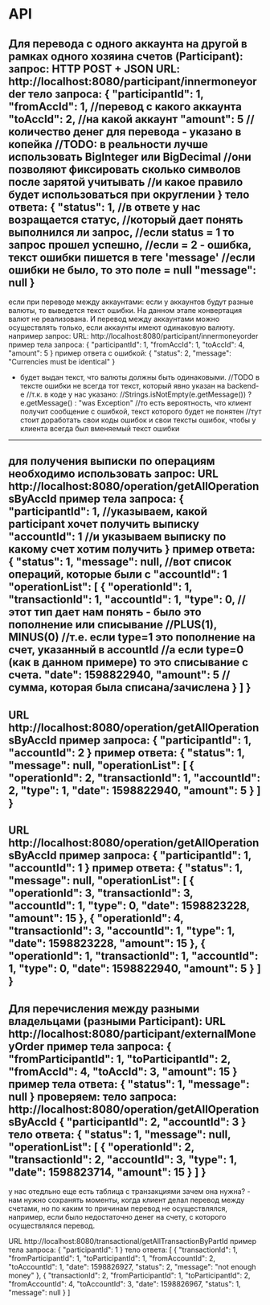 # API
Для перевода с одного аккаунта на другой в рамках одного хозяина счетов (Participant):
запрос: 
HTTP POST + JSON
URL: http://localhost:8080/participant/innermoneyorder
тело запроса:
{
    "participantId": 1,
    "fromAccId": 1, //перевод с какого аккаунта
    "toAccId": 2, //на какой аккаунт
    "amount": 5 //количество денег для перевода - указано в копейка
    //TODO: в реальности лучше использовать BigInteger или BigDecimal
    //они позволяют фиксировать сколько символов после зарятой учитывать
    //и какое правило будет использоваться при округлении
}
тело ответа:
{
    "status": 1, //в ответе у нас возращается статус, 
    //который дает понять выполнился ли запрос, 
    //если status = 1 то запрос прошел успешно,
    //если = 2 - ошибка, текст ошибки пишется в теге 'message'
    //если ошибки не было, то это поле = null
    "message": null
}
---
если при переводе между аккаунтами: если у аккаунтов будут разные валюты,
то выведется текст ошибки. На данном этапе конвертация валют не реализована.
И перевод между аккаунтами можно осуществлять только, если аккаунты имеют одинаковую валюту.
например запрос:
URL: http://localhost:8080/participant/innermoneyorder
пример тела запроса:
{
    "participantId": 1,
    "fromAccId": 1,
    "toAccId": 4,
    "amount": 5
}
пример ответа с ошибкой:
{
    "status": 2,
    "message": "Currencies must be identical"
}
- будет выдан текст, что валюты должны быть одинаковыми.
//TODO в тексте ошибки не всегда тот текст, который явно указан на backend-е
//т.к. в коде у нас указано:
//Strings.isNotEmpty(e.getMessage()) ? e.getMessage() : "was Exception"
//то есть вероятность, что клиент получит сообщение с ошибкой, текст которого будет не понятен
//тут стоит доработать свои коды ошибок и свои тексты ошибок, чтобы у клиента всегда был вменяемый текст ошибки
---
для получения выписки по операциям 
необходимо использовать запрос:
URL http://localhost:8080/operation/getAllOperationsByAccId
пример тела запроса:
{
    "participantId": 1, //указываем, какой participant хочет получить выписку
    "accountId": 1 //и указываем выписку по какому счет хотим получить
}
пример ответа:
{
    "status": 1,
    "message": null,
    //вот список операций, которые были с "accountId": 1
    "operationList": [
        {
            "operationId": 1,
            "transactionId": 1,
            "accountId": 1,
            "type": 0, //этот тип дает нам понять - было это пополнение или списывание
            //PLUS(1), MINUS(0)
            //т.е. если type=1 это пополнение на счет, указанный в accountId
            //а если type=0 (как в данном примере) то это списывание с счета.
            "date": 1598822940,
            "amount": 5 //сумма, которая была списана/зачислена
        }
    ]
}
---
URL http://localhost:8080/operation/getAllOperationsByAccId
пример запроса:
{
    "participantId": 1,
    "accountId": 2
}
пример ответа:
{
    "status": 1,
    "message": null,
    "operationList": [
        {
            "operationId": 2,
            "transactionId": 1,
            "accountId": 2,
            "type": 1,
            "date": 1598822940,
            "amount": 5
        }
    ]
}
---
URL http://localhost:8080/operation/getAllOperationsByAccId
пример запроса:
{
    "participantId": 1,
    "accountId": 1
}
пример ответа:
{
    "status": 1,
    "message": null,
    "operationList": [
        {
            "operationId": 3,
            "transactionId": 3,
            "accountId": 1,
            "type": 0,
            "date": 1598823228,
            "amount": 15
        },
        {
            "operationId": 4,
            "transactionId": 3,
            "accountId": 1,
            "type": 1,
            "date": 1598823228,
            "amount": 15
        },
        {
            "operationId": 1,
            "transactionId": 1,
            "accountId": 1,
            "type": 0,
            "date": 1598822940,
            "amount": 5
        }
    ]
}
---
Для перечисления между разными владельцами (разными Participant):
URL http://localhost:8080/participant/externalMoneyOrder
пример тела запроса:
{
    "fromParticipantId": 1,
    "toParticipantId": 2,
    "fromAccId": 4,
    "toAccId": 3,
    "amount": 15
}
пример тела ответа:
{
    "status": 1,
    "message": null
}
проверяем:
тело запроса:
http://localhost:8080/operation/getAllOperationsByAccId
{
    "participantId": 2,
    "accountId": 3
}
тело ответа:
{
    "status": 1,
    "message": null,
    "operationList": [
        {
            "operationId": 2,
            "transactionId": 2,
            "accountId": 3,
            "type": 1,
            "date": 1598823714,
            "amount": 15
        }
    ]
}
---
у нас отедльно еще есть таблица с транзакциями
зачем она нужна? - нам нужно сохранять моменты, 
когда клиент делал перевод между счетами, 
но по каким то причинам перевод не осуществлялся,
например, если было недостаточно денег на счету, 
с которого осуществлялся перевод.

URL http://localhost:8080/transactional/getAllTransactionByPartId
пример тела запроса:
{
    "participantId": 1
}
тело ответа:
[
    {
        "transactionId": 1,
        "fromParticipantId": 1,
        "toParticipantId": 1,
        "fromAccountId": 2,
        "toAccountId": 1,
        "date": 1598826927,
        "status": 2,
        "message": "not enough money"
    },
    {
        "transactionId": 2,
        "fromParticipantId": 1,
        "toParticipantId": 2,
        "fromAccountId": 4,
        "toAccountId": 3,
        "date": 1598826967,
        "status": 1,
        "message": null
    }
]